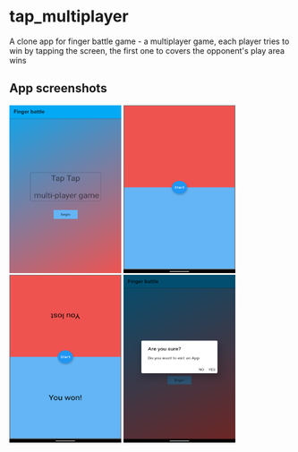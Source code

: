 # tap_multiplayer

A clone app for finger battle game - a multiplayer game, each player tries to win by tapping the screen, the first one to covers the opponent's play area wins


## App screenshots
<img src="https://github.com/imen-bouabdallah/tap_multiplayer/blob/master/Screenshot_20211110-100535~2%5B1%5D.png" width="200" height="300">
<img src="https://github.com/imen-bouabdallah/tap_multiplayer/blob/master/Screenshot_20211110-100813%5B1%5D.png" width="200" height="300">
<img src="https://github.com/imen-bouabdallah/tap_multiplayer/blob/master/Screenshot_20211110-100829%5B1%5D.png" width="200" height="300">
<img src="https://github.com/imen-bouabdallah/tap_multiplayer/blob/master/Screenshot_20211110-102041%5B1%5D.png" width="200" height="300">
